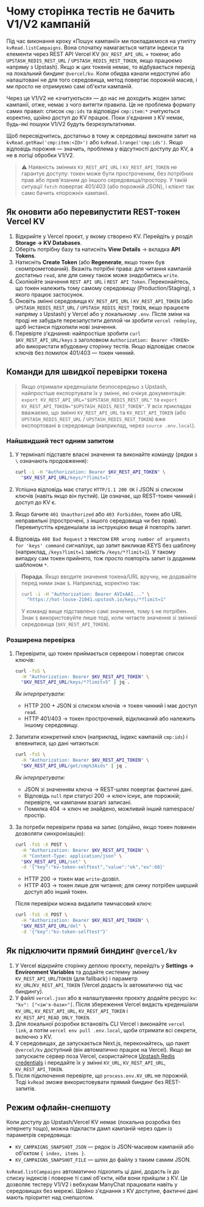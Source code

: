 # Чому сторінка тестів не бачить V1/V2 кампаній

Під час виконання кроку «Пошук кампанії» ми покладаємося на утиліту `kvRead.listCampaigns`. Вона спочатку намагається читати індекси та елементи через REST API Vercel KV (`KV_REST_API_URL` + токени; або `UPSTASH_REDIS_REST_URL` / `UPSTASH_REDIS_REST_TOKEN`, якщо працюємо напряму з Upstash). Якщо ж цих токенів немає, то відбувається перехід на локальний биндинг `@vercel/kv`. Коли обидва канали недоступні або налаштовані не для того середовища, метод повертає порожній масив, і ми просто не отримуємо самі об'єкти кампаній.

Через це V1/V2 не «зчитуються» — до нас не доходить жоден запис кампанії, отже, немає з чого витягти правила. Це не проблема формату самих правил: список `cmp:ids` та відповідні `cmp:item:*` зчитуються коректно, щойно доступ до KV працює. Поки з'єднання з KV немає, будь-які пошуки V1/V2 будуть безрезультатними.

Щоб пересвідчитись, достатньо в тому ж середовищі виконати запит на `kvRead.getRaw('cmp:item:<ID>')` або `kvRead.lrange('cmp:ids')`. Якщо відповідь порожня — значить, проблема у відсутності доступу до KV, а не в логіці обробки V1/V2.

> ⚠️ Наявність змінних `KV_REST_API_URL` і `KV_REST_API_TOKEN` не гарантує доступу: токен може бути простроченим, без потрібних прав або прив'язаним до іншого середовища/простору. У такій ситуації `fetch` повертає 401/403 (або порожній JSON), і клієнт так само бачить «порожні» кампанії.

## Як оновити або перевипустити REST-токен Vercel KV

1. Відкрийте у Vercel проєкт, у якому створено KV. Перейдіть у розділ **Storage → KV Databases**.
2. Оберіть потрібну базу та натисніть **View Details** → вкладка **API Tokens**.
3. Натисніть **Create Token** (або **Regenerate**, якщо токен був скомпрометований). Вкажіть потрібні права: для читання кампаній достатньо `read`, але для синку також може знадобитись `write`.
4. Скопіюйте значення `REST API URL` і `REST API Token`. Переконайтесь, що токен належить тому самому середовищу (Production/Staging), з якого працює застосунок.
5. Оновіть змінні середовища `KV_REST_API_URL` і `KV_REST_API_TOKEN` (або `UPSTASH_REDIS_REST_URL` / `UPSTASH_REDIS_REST_TOKEN`, якщо працюєте напряму з Upstash) у Vercel або у локальному `.env`. Після зміни на проді не забудьте перезапустити деплой чи зробити `vercel redeploy`, щоб інстанси підхопили нові значення.
6. Перевірте з'єднання: найпростіше зробити `curl $KV_REST_API_URL/keys` з заголовком `Authorization: Bearer <TOKEN>` або використати вбудовану сторінку тестів. Якщо відповідає список ключів без помилок 401/403 — токен чинний.

## Команди для швидкої перевірки токена

> Якщо отримали креденшіали безпосередньо з Upstash, найпростіше експортувати їх у змінні, які очікує документація: `export KV_REST_API_URL="$UPSTASH_REDIS_REST_URL"` та `export KV_REST_API_TOKEN="$UPSTASH_REDIS_REST_TOKEN"`.
> У всіх прикладах вважаємо, що змінні `KV_REST_API_URL` та `KV_REST_API_TOKEN` (або `UPSTASH_REDIS_REST_URL` / `UPSTASH_REDIS_REST_TOKEN`) вже експортовані в середовище (наприклад, через `source .env.local`).

### Найшвидший тест одним запитом

1. У терміналі підставте власні значення та виконайте команду (рядки з `\` означають продовження):

   ```bash
   curl -i -H "Authorization: Bearer $KV_REST_API_TOKEN" \
     "$KV_REST_API_URL/keys/*?limit=1"
   ```

2. Успішна відповідь має статус `HTTP/1.1 200 OK` і JSON зі списком ключів (навіть якщо він пустий). Це означає, що REST-токен чинний і доступ до KV є.
3. Якщо бачите `401 Unauthorized` або `403 Forbidden`, токен або URL неправильні (прострочені, з іншого середовища чи без прав). Перевипустіть креденшіали за інструкцією вище й повторіть запит.
4. Відповідь `400 Bad Request` з текстом `ERR wrong number of arguments for 'keys' command` сигналізує, що запит викликав KEYS без шаблону (наприклад, `/keys?limit=1` замість `/keys/*?limit=1`). У такому випадку сам токен прийнято, тож просто повторіть запит із доданим шаблоном `*`.

> **Порада.** Якщо вводите значення токена/URL вручну, не додавайте перед ними знак `$`. Наприклад, коректно так:
>
> ```bash
> curl -i -H "Authorization: Bearer AVIxAAI..." \
>   "https://hot-louse-21041.upstash.io/keys/*?limit=1"
> ```
>
> У команді вище підставлено самі значення, тому `$` не потрібен. Знак `$` використовуйте лише тоді, коли читаєте значення зі змінної середовища (`$KV_REST_API_TOKEN`).

### Розширена перевірка

1. Перевірити, що токен приймається сервером і повертає список ключів:

   ```bash
   curl -fsS \
     -H "Authorization: Bearer $KV_REST_API_TOKEN" \
     "$KV_REST_API_URL/keys/*?limit=5" | jq .
   ```

   *Як інтерпретувати:*
   - HTTP 200 + JSON зі списком ключів → токен чинний і має доступ `read`.
   - HTTP 401/403 → токен прострочений, відкликаний або належить іншому середовищу.

2. Запитати конкретний ключ (наприклад, індекс кампаній `cmp:ids`) і впевнитися, що дані читаються:

   ```bash
   curl -fsS \
     -H "Authorization: Bearer $KV_REST_API_TOKEN" \
     "$KV_REST_API_URL/get/cmp%3Aids" | jq .
   ```

   *Як інтерпретувати:*
   - JSON зі значенням ключа → REST-шлях повертає фактичні дані.
   - Відповідь `null` при статусі 200 → ключ існує, але порожній; перевірте, чи кампании взагалі записані.
   - Помилка 404 → ключ не знайдено, можливий інший namespace/простір.

3. За потреби перевірити права на запис (опційно, якщо токен повинен дозволяти синхронізацію):

   ```bash
   curl -fsS -X POST \
     -H "Authorization: Bearer $KV_REST_API_TOKEN" \
     -H "Content-Type: application/json" \
     "$KV_REST_API_URL/set" \
     -d '{"key":"kv-token-selftest","value":"ok","ex":60}'
   ```

   - HTTP 200 → токен має `write`-дозвіл.
   - HTTP 403 → токен лише для читання; для синку потрібен ширший доступ або інший токен.

   Після перевірки можна видалити тимчасовий ключ:

   ```bash
   curl -fsS -X POST \
     -H "Authorization: Bearer $KV_REST_API_TOKEN" \
     "$KV_REST_API_URL/del" \
     -d '{"key":"kv-token-selftest"}'
   ```

## Як підключити прямий биндинг `@vercel/kv`

1. У Vercel відкрийте сторінку деплою проєкту, перейдіть у **Settings → Environment Variables** та додайте системну змінну `KV_REST_API_URL`/`TOKEN` (для fallback) і параметр `KV_URL`/`KV_REST_API_TOKEN` (Vercel додасть їх автоматично під час биндингу).
2. У файлі `vercel.json` або в налаштуваннях проєкту додайте ресурс `kv`: `"kv": ["<ім'я-бази>"]`. Після збереження Vercel видасть креденшіали `KV_URL`, `KV_REST_API_URL`, `KV_REST_API_TOKEN` і `KV_REST_API_READ_ONLY_TOKEN`.
3. Для локальної розробки встановіть CLI Vercel і виконайте `vercel link`, а потім `vercel env pull .env.local`, щоби отримати всі секрети, включно з KV.
4. У середовищах, де запускається Next.js, переконайтесь, що пакет `@vercel/kv` доступний (він автоматично працює на Vercel). Якщо ви запускаєте сервер поза Vercel, скористайтеся [Upstash Redis credentials](https://vercel.com/docs/storage/vercel-kv/quickstart) і передайте їх у змінні `KV_URL`, `KV_REST_API_URL`, `KV_REST_API_TOKEN`.
5. Після підключення перевірте, що `process.env.KV_URL` не порожній. Тоді `kvRead` зможе використовувати прямий биндинг без REST-запитів.

## Режим офлайн-снепшоту

Коли доступу до Upstash/Vercel KV немає (локальна розробка без інтернету тощо), можна підкласти дамп кампаній через один із параметрів середовища:

- `KV_CAMPAIGNS_SNAPSHOT_JSON` — рядок із JSON-масивом кампаній або об'єктом `{ index, items }`.
- `KV_CAMPAIGNS_SNAPSHOT_FILE` — шлях до файлу з таким самим JSON.

`kvRead.listCampaigns` автоматично підхопить ці дані, додасть їх до списку індексів і поверне ті самі об'єкти, ніби вони прийшли з KV. Це дозволяє тестеру V1/V2 і вебхукам ManyChat працювати навіть у середовищах без мережі. Щойно з'єднання з KV доступне, фактичні дані мають пріоритет над снепшотом.

